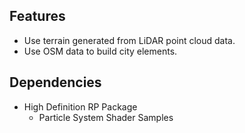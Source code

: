 ## Features
- Use terrain generated from LiDAR point cloud data.
- Use OSM data to build city elements.


## Dependencies
- High Definition RP Package
    - Particle System Shader Samples